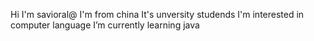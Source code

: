 Hi I'm savioral@ I'm from china It's unversity studends
I'm interested in computer language
I’m currently learning java
    